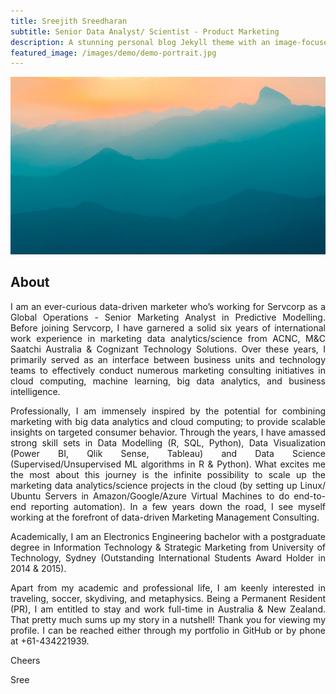 ```yaml
---
title: Sreejith Sreedharan
subtitle: Senior Data Analyst/ Scientist - Product Marketing
description: A stunning personal blog Jekyll theme with an image-focused design.
featured_image: /images/demo/demo-portrait.jpg
---
```


![](/images/demo/demo-landscape.jpg)

<style>
body {
text-align: justify}
</style>

## About

I am an ever-curious data-driven marketer who’s working for Servcorp as a Global Operations - Senior Marketing Analyst in Predictive Modelling. Before joining Servcorp, I have garnered a solid six years of international work experience in marketing data analytics/science from ACNC, M&C Saatchi Australia & Cognizant Technology Solutions. Over these years, I primarily served as an interface between business units and technology teams to effectively conduct numerous marketing consulting initiatives in cloud computing, machine learning, big data analytics, and business intelligence.

Professionally, I am immensely inspired by the potential for combining marketing with big data analytics and cloud computing; to provide scalable insights on targeted consumer behavior. Through the years, I have amassed strong skill sets in Data Modelling (R, SQL, Python), Data Visualization (Power BI, Qlik Sense, Tableau) and Data Science (Supervised/Unsupervised ML algorithms in R & Python). What excites me the most about this journey is the infinite possibility to scale up the marketing data analytics/science projects in the cloud (by setting up Linux/ Ubuntu Servers in Amazon/Google/Azure Virtual Machines to do end-to-end reporting automation). In a few years down the road, I see myself working at the forefront of data-driven Marketing Management Consulting.

Academically, I am an Electronics Engineering bachelor with a postgraduate degree in Information Technology & Strategic Marketing from University of Technology, Sydney (Outstanding International Students Award Holder in 2014 & 2015).

Apart from my academic and professional life, I am keenly interested in traveling, soccer, skydiving, and metaphysics. Being a Permanent Resident (PR), I am entitled to stay and work full-time in Australia & New Zealand. That pretty much sums up my story in a nutshell! Thank you for viewing my profile. I can be reached either through my portfolio in GitHub or by phone at +61-434221939.

Cheers

Sree

